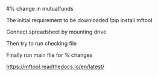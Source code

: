#% change in mutualfunds

The initial requirement to be downloaded
!pip install mftool

Connect spreadsheet by mounting drive

Then try to run checking file

Finally run main file for % changes

https://mftool.readthedocs.io/en/latest/
